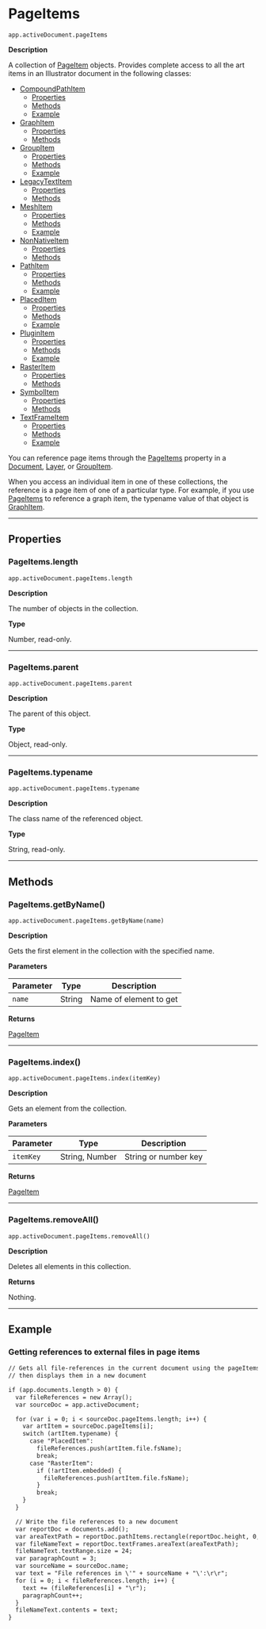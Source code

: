 # PageItems

`app.activeDocument.pageItems`

**Description**

A collection of [PageItem](PageItem.md#jsobjref-pageitem) objects. Provides complete access to all the art items in an Illustrator document in the following classes:

* [CompoundPathItem](CompoundPathItem.md)
  * [Properties](CompoundPathItem.md#properties)
  * [Methods](CompoundPathItem.md#methods)
  * [Example](CompoundPathItem.md#example)
* [GraphItem](GraphItem.md)
  * [Properties](GraphItem.md#properties)
  * [Methods](GraphItem.md#methods)
* [GroupItem](GroupItem.md)
  * [Properties](GroupItem.md#properties)
  * [Methods](GroupItem.md#methods)
  * [Example](GroupItem.md#example)
* [LegacyTextItem](LegacyTextItem.md)
  * [Properties](LegacyTextItem.md#properties)
  * [Methods](LegacyTextItem.md#methods)
* [MeshItem](MeshItem.md)
  * [Properties](MeshItem.md#properties)
  * [Methods](MeshItem.md#methods)
  * [Example](MeshItem.md#example)
* [NonNativeItem](NonNativeItem.md)
  * [Properties](NonNativeItem.md#properties)
  * [Methods](NonNativeItem.md#methods)
* [PathItem](PathItem.md)
  * [Properties](PathItem.md#properties)
  * [Methods](PathItem.md#methods)
  * [Example](PathItem.md#example)
* [PlacedItem](PlacedItem.md)
  * [Properties](PlacedItem.md#properties)
  * [Methods](PlacedItem.md#methods)
  * [Example](PlacedItem.md#example)
* [PluginItem](PluginItem.md)
  * [Properties](PluginItem.md#properties)
  * [Methods](PluginItem.md#methods)
  * [Example](PluginItem.md#example)
* [RasterItem](RasterItem.md)
  * [Properties](RasterItem.md#properties)
  * [Methods](RasterItem.md#methods)
* [SymbolItem](SymbolItem.md)
  * [Properties](SymbolItem.md#properties)
  * [Methods](SymbolItem.md#methods)
* [TextFrameItem](TextFrameItem.md)
  * [Properties](TextFrameItem.md#properties)
  * [Methods](TextFrameItem.md#methods)
  * [Example](TextFrameItem.md#example)

You can reference page items through the [PageItems](#jsobjref-pageitems) property in a [Document](Document.md#jsobjref-document), [Layer](Layer.md#jsobjref-layer), or [GroupItem](GroupItem.md#jsobjref-groupitem).

When you access an individual item in one of these collections, the reference is a page item of one of a particular type. For example, if you use [PageItems](#jsobjref-pageitems) to reference a graph item, the typename value of that object is [GraphItem](GraphItem.md#jsobjref-graphitem).

---

## Properties

### PageItems.length

`app.activeDocument.pageItems.length`

**Description**

The number of objects in the collection.

**Type**

Number, read-only.

---

### PageItems.parent

`app.activeDocument.pageItems.parent`

**Description**

The parent of this object.

**Type**

Object, read-only.

---

### PageItems.typename

`app.activeDocument.pageItems.typename`

**Description**

The class name of the referenced object.

**Type**

String, read-only.

---

## Methods

### PageItems.getByName()

`app.activeDocument.pageItems.getByName(name)`

**Description**

Gets the first element in the collection with the specified name.

**Parameters**

| Parameter   | Type   | Description            |
|-------------|--------|------------------------|
| `name`      | String | Name of element to get |

**Returns**

[PageItem](PageItem.md#jsobjref-pageitem)

---

### PageItems.index()

`app.activeDocument.pageItems.index(itemKey)`

**Description**

Gets an element from the collection.

**Parameters**

| Parameter   | Type           | Description          |
|-------------|----------------|----------------------|
| `itemKey`   | String, Number | String or number key |

**Returns**

[PageItem](PageItem.md#jsobjref-pageitem)

---

### PageItems.removeAll()

`app.activeDocument.pageItems.removeAll()`

**Description**

Deletes all elements in this collection.

**Returns**

Nothing.

---

## Example

### Getting references to external files in page items

```default
// Gets all file-references in the current document using the pageItems object,
// then displays them in a new document

if (app.documents.length > 0) {
  var fileReferences = new Array();
  var sourceDoc = app.activeDocument;

  for (var i = 0; i < sourceDoc.pageItems.length; i++) {
    var artItem = sourceDoc.pageItems[i];
    switch (artItem.typename) {
      case "PlacedItem":
        fileReferences.push(artItem.file.fsName);
        break;
      case "RasterItem":
        if (!artItem.embedded) {
          fileReferences.push(artItem.file.fsName);
        }
        break;
    }
  }

  // Write the file references to a new document
  var reportDoc = documents.add();
  var areaTextPath = reportDoc.pathItems.rectangle(reportDoc.height, 0, reportDoc.width, reportDoc.height);
  var fileNameText = reportDoc.textFrames.areaText(areaTextPath);
  fileNameText.textRange.size = 24;
  var paragraphCount = 3;
  var sourceName = sourceDoc.name;
  var text = "File references in \'" + sourceName + "\':\r\r";
  for (i = 0; i < fileReferences.length; i++) {
    text += (fileReferences[i] + "\r");
    paragraphCount++;
  }
  fileNameText.contents = text;
}
```
